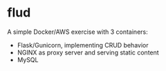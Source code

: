 # flud
A simple Docker/AWS exercise with 3 containers:

- Flask/Gunicorn, implementing CRUD behavior
- NGINX as proxy server and serving static content
- MySQL
